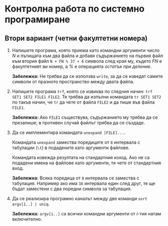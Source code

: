 # Контролна работа по системно програмиране

## Втори вариант (четни факултетни номера)

1. Напишете програма, която приема като командни аргументи число _N_ и пътищата към два файла и добавя съдържанието на първия файл към втория файл `N + FN % 37 + 6` символа след края му, където _FN_ е факултетният ви номер, а _%_ е операцията *остатък при деление*.

   **Забележка:** Не трябва да се използва `write`, за да се изведат самите символи от празното пространство между двата файла.

2. Напишете програма `trf`, която се извиква по следния начин: `trf SET1 SET2 FILE1 FILE2`.  Тя трябва да изпълни командата `tr SET1 SET2` по такъв начин, че `tr` да чете от файла `FILE2` и да пише във файла `FILE1`.

   **Забележка:** Ако `FILE1` съществува, съдържанието му трябва да се презапише; в противен случай файлът трябва да се създаде.

3. Да се имплементира командата `unexpand [FILE]...`.

   Командата `unexpand` замества поредиците от `8` интервала с табулации (`\t`) в подадените като аргументи файлове.

   Командата извежда резултата на стандартния изход.  Ако не са подадени имена на файлове като аргументи, тя чете от стандартния вход.

   **Забележка:** Всяка поредица от `8` интервала се замества с табулация.  Например ако има `16` интервала един след друг, те ще бъдат заместени с два поредни символа за табулация.

4. Да се реализира програмно каналът между две команди `sort argv[1..] | uniq`. 

   **Забележка:** `argv[i..]` са всички командни аргументи от _i_-тия натам включително.
